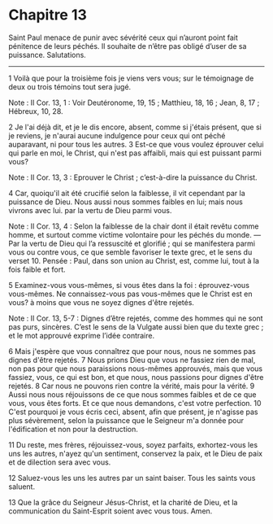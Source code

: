 # Chapitre 13

Saint Paul menace de punir avec sévérité ceux qui n’auront point fait pénitence de leurs péchés.
Il souhaite de n’être pas obligé d’user de sa puissance.
Salutations.

***

1 Voilà que pour la troisième fois je viens vers vous; sur le témoignage de deux ou trois témoins tout sera jugé.

<span class="bible-note">Note : </span> II Cor. 13, 1 : Voir Deutéronome, 19, 15 ; Matthieu, 18, 16 ; Jean, 8, 17 ; Hébreux, 10, 28.

2 Je l'ai déjà dit, et je le dis encore, absent, comme si j'étais présent, que si je reviens, je n'aurai aucune indulgence pour ceux qui ont péché auparavant, ni pour tous les autres. 3 Est-ce que vous voulez éprouver celui qui parle en moi, le Christ, qui n'est pas affaibli, mais qui est puissant parmi vous?

<span class="bible-note">Note : </span> II Cor. 13, 3 : Eprouver le Christ ; c’est-à-dire la puissance du Christ.

4 Car, quoiqu'il ait été crucifié selon la faiblesse, il vit cependant par la puissance de Dieu. Nous aussi nous sommes faibles en lui; mais nous vivrons avec lui. par la vertu de Dieu parmi vous.

<span class="bible-note">Note : </span> II Cor. 13, 4 : Selon la faiblesse de la chair dont il était revêtu comme homme, et surtout comme victime volontaire pour les péchés du monde. ― Par la vertu de Dieu qui l’a ressuscité et glorifié ; qui se manifestera parmi vous ou contre vous, ce que semble favoriser le texte grec, et le sens du verset 10. Pensée : Paul, dans son union au Christ, est, comme lui, tout à la fois faible et fort.

5 Examinez-vous vous-mêmes, si vous êtes dans la foi : éprouvez-vous vous-mêmes. Ne connaissez-vous pas vous-mêmes que le Christ est en vous? à moins que vous ne soyez dignes d'être rejetés.

<span class="bible-note">Note : </span> II Cor. 13, 5-7 : Dignes d’être rejetés, comme des hommes qui ne sont pas purs, sincères. C’est le sens de la Vulgate aussi bien que du texte grec ; et le mot approuvé exprime l’idée contraire.

6 Mais j'espère que vous connaîtrez que pour nous, nous ne sommes pas dignes d'être rejetés. 7 Nous prions Dieu que vous ne fassiez rien de mal, non pas pour que nous paraissions nous-mêmes approuvés, mais que vous fassiez, vous, ce qui est bon, et que nous, nous passions pour dignes d'être rejetés. 8 Car nous ne pouvons rien contre la vérité, mais pour la vérité. 9 Aussi nous nous réjouissons de ce que nous sommes faibles et de ce que vous, vous êtes forts. Et ce que nous demandons, c'est votre perfection. 10 C'est pourquoi je vous écris ceci, absent, afin que présent, je n'agisse pas plus sévèrement, selon la puissance que le Seigneur m'a donnée pour l'édification et non pour la destruction.


11 Du reste, mes frères, réjouissez-vous, soyez parfaits, exhortez-vous les uns les autres, n'ayez qu'un sentiment, conservez la paix, et le Dieu de paix et de dilection sera avec vous.


12 Saluez-vous les uns les autres par un saint baiser. Tous les saints vous saluent.


13 Que la grâce du Seigneur Jésus-Christ, et la charité de Dieu, et la communication du Saint-Esprit soient avec vous tous. Amen.

